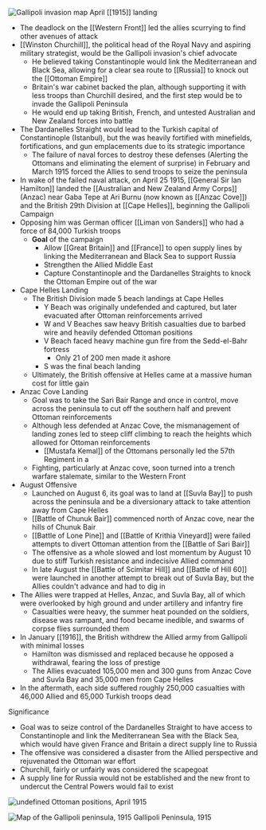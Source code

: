 
![Gallipoli invasion map](https://nzhistory.govt.nz/files/styles/fullsize/public/gallipoli-invasion-1000.jpg?itok=omMoP2kA)
April [[1915]] landing

- The deadlock on the [[Western Front]] led the allies scurrying to find other avenues of attack
- [[Winston Churchill]], the political head of the Royal Navy and aspiring military strategist, would be the Gallipoli invasion's chief advocate
	- He believed taking Constantinople would link the Mediterranean and Black Sea, allowing for a clear sea route to [[Russia]] to knock out the [[Ottoman Empire]]
	- Britain's war cabinet backed the plan, although supporting it with less troops than Churchill desired, and the first step would be to invade the Gallipoli Peninsula
	- He would end up taking British, French, and untested Australian and New Zealand forces into battle
- The Dardanelles Straight would lead to the Turkish capital of Constantinople (Istanbul), but the was heavily fortified with minefields, fortifications, and gun emplacements due to its strategic importance
	- The failure of naval forces to destroy these defenses (Alerting the Ottomans and eliminating the element of surprise) in February and March 1915 forced the Allies to send troops to seize the peninsula
- In wake of the failed naval attack, on April 25 1915, [[General Sir Ian Hamilton]] landed the [[Australian and New Zealand Army Corps]] (Anzac) near Gaba Tepe at Ari Burnu (now known as [[Anzac Cove]]) and the British 29th Division at [[Cape Helles]], beginning the Gallipoli Campaign
- Opposing him was German officer [[Liman von Sanders]] who had a force of 84,000 Turkish troops
	- **Goal** of the campaign
		- Allow [[Great Britain]] and [[France]] to open supply lines by linking the Mediterranean and Black Sea to support Russia
		- Strengthen the Allied Middle East
		- Capture Constantinople and the Dardanelles Straights to knock the Ottoman Empire out of the war
- Cape Helles Landing
	- The British Division made 5 beach landings at Cape Helles
		- Y Beach was originally undefended and captured, but later evacuated after Ottoman reinforcements arrived
		- W and V Beaches saw heavy British casualties due to barbed wire and heavily defended Ottoman positions
		- V Beach faced heavy machine gun fire from the Sedd-el-Bahr fortress
			- Only 21 of 200 men made it ashore
		- S was the final beach landing
	- Ultimately, the British offensive at Helles came at a massive human cost for little gain
- Anzac Cove Landing
	- Goal was to take the Sari Bair Range and once in control, move across the peninsula to cut off the southern half and prevent Ottoman reinforcements
	- Although less defended at Anzac Cove, the mismanagement of landing zones led to steep cliff climbing to reach the heights which allowed for Ottoman reinforcements
		- [[Mustafa Kemal]] of the Ottomans personally led the 57th Regiment in a 
	- Fighting, particularly at Anzac cove, soon turned into a trench warfare stalemate, similar to the Western Front
- August Offensive
	- Launched on August 6, its goal was to land at [[Suvla Bay]] to push across the peninsula and be a diversionary attack to take attention away from Cape Helles
	- [[Battle of Chunuk Bair]] commenced north of Anzac cove, near the hills of Chunuk Bair
	- [[Battle of Lone Pine]] and [[Battle of Krithia Vineyard]] were failed attempts to divert Ottoman attention from the [[Battle of Sari Bair]]
	- The offensive as a whole slowed and lost momentum by August 10 due to stiff Turkish resistance and indecisive Allied command
	- In late August the [[Battle of Scimitar Hill]] and [[Battle of Hill 60]] were launched in another attempt to break out of Suvla Bay, but the Allies couldn't advance and had to dig in
- The Allies were trapped at Helles, Anzac, and Suvla Bay, all of which were overlooked by high ground and under artillery and infantry fire
	- Casualties were heavy, the summer heat pounded on the soldiers, disease was rampant, and food became inedible, and swarms of corpse flies surrounded them
- In January [[1916]], the British withdrew the Allied army from Gallipoli with minimal losses
	- Hamilton was dismissed and replaced because he opposed a withdrawal, fearing the loss of prestige
	- The Allies evacuated 105,000 men and 300 guns from Anzac Cove and Suvla Bay and 35,000 men from Cape Helles
- In the aftermath, each side suffered roughly 250,000 casualties with 46,000 Allied and 65,000 Turkish troops dead

Significance
- Goal was to seize control of the Dardanelles Straight to have access to Constantinople and link the Mediterranean Sea with the Black Sea, which would have given France and Britain a direct supply line to Russia
- The offensive was considered a disaster from the Allied perspective and rejuvenated the Ottoman war effort
- Churchill, fairly or unfairly was considered the scapegoat
- A supply line for Russia would not be established and the new front to undercut the Central Powers would fail to exist



![undefined](https://upload.wikimedia.org/wikipedia/commons/7/73/Map_of_Turkish_forces_at_Gallipoli_April_1915.png)
Ottoman positions, April 1915

![Map of the Gallipoli peninsula, 1915](https://www.nam.ac.uk/sites/default/files/2019-06/nam_maps_m26-01.jpg)
Gallipoli Peninsula, 1915